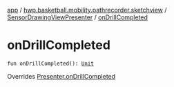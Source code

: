 [app](../../index.md) / [hwp.basketball.mobility.pathrecorder.sketchview](../index.md) / [SensorDrawingViewPresenter](index.md) / [onDrillCompleted](.)

# onDrillCompleted

`fun onDrillCompleted(): `[`Unit`](https://kotlinlang.org/api/latest/jvm/stdlib/kotlin/-unit/index.html)

Overrides [Presenter.onDrillCompleted](../-sensor-drawing-view-view-contract/-presenter/on-drill-completed.md)

